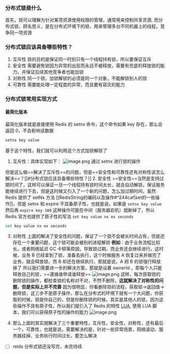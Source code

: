 ### 分布式锁是什么

首先，锁可以理解为针对某项资源使用权限的管理，通常用来控制共享资源, 而分布式锁，顾名思义，是在分布式环境下的锁，用来管理多台不同机器上的线程，竞争同一项资源

### 分布式锁应该具备哪些特性？

1. 互斥性
	锁的目的是保证同一时刻只有一个线程持有锁，所以要保证互斥
2. 安全性
	需要避免锁因为异常的出现而永远不被释放，需要有兜底的释放锁的能力，并保证后续其他竞争者也能加锁
3. 对称性
	同一个锁，加锁解锁的必须是同一个对象，不能解锁别人的锁
4. 可靠性
	需要能处理一定程度的异常，而且要有容灾的能力

### 分布式锁常用实现方式
#### 最简化版本

最简化版本就是直接使用 Redis 的 setnx 命令，这个命令如果 key 存在，那么会返回 0，不会影响该数据
```bash
setnx key value
```
基于这个特性，我们就可以利用这个方式加锁解锁了
1. 互斥性：具体实现如下：
	![image.png](https://obsidian-pic-1317906728.cos.ap-nanjing.myqcloud.com/obsidian/20240111221311.png)
	通过 setnx 进行锁的操作

但是这么做==解决了互斥性==的问题，但是==安全性和可靠性还有对称性该怎么解决==？[[#分布式锁应该具备哪些特性？]]
2. 安全性
	==安全性==当然是支持过期时间了，这样可以保证一旦一个线程持有锁时间太长，就会自动解锁，保证服务能继续进行下去，但是这时候又引入了一个新的问题，怎么加过期时间，虽然 Redis 提供了 setNx 方法 [[RedisString的编码以及操作#^244caf|set的一些操作]]，但是 setnx 和 expire 不具备原子性，也就是说，如果是 `setnx key value` 然后再 `expire key 100` 这种操作可能在中间（服务器宕机）就断掉了，所以 Redis 官方也提供了原子性的写法 `set key value nx ex seconds `
```bash
set key value nx ex seconds 
```

3. 对称性
	上面的解决了安全性的问题，保证了一个锁不会被长时间占有，但是还存在一个重要问题，这个锁可能会被别的进程解锁
		**例如**：由于业务流程比较长，或者网络延迟 GC 卡顿等原因，导致锁过期，而业务还会继续进行。这时候，业务 B 已经拿到了锁，准备去执行，这个时候服务 A 恢复过来并做完了业务，就会释放锁，而 B 却还在继续执行。那就是说，A 把 B 的锁强行释放掉了
	所以我们需要进一步的解决方案，那就是设置 ownerId ，即每个人只能释放自己的锁，==遵循谁申请谁释放==
	![image.png](https://obsidian-pic-1317906728.cos.ap-nanjing.myqcloud.com/obsidian/20240111230557.png)
	这样，每次获取锁的删除锁的操作，都检查锁的名称对不对，不然不删除，**这就解决了对称性的问题，但是实际上并不完善**
	因为很明显，你看删除锁的流程，获取锁->返回值->删除锁，这三步不是原子操作，那么在分布式的环境下就有一个大问题，你获取的时候，锁是你自己的，但是你删除锁的时候，其实是其他人的锁，因为这些操作不具有原子性，所以我们就引入了 Redis 的特性 [LUA](https://www.runoob.com/lua/lua-tutorial.html), 使用 LUA 脚本，我们可以获得原子性的操作的能力
	![image.png](https://obsidian-pic-1317906728.cos.ap-nanjing.myqcloud.com/obsidian/20240111231447.png)


4. 那么上面的其实就解决了三个重要特性，互斥性，安全性，对称性，还有最后一个，可靠性，也就是说，需要解决的是，针对一些异常场景，网络波动、服务器挂掉、业务执行时间过长，要怎么解决
- [ ] reids 分布式锁还没写完，未完待续